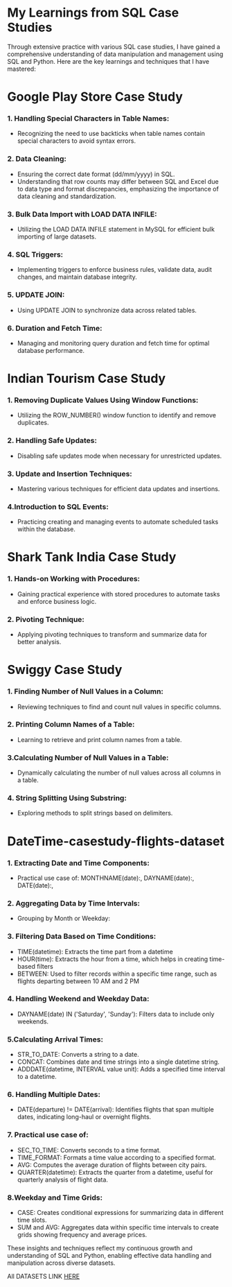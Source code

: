 # My Learnings from SQL Case Studies
Through extensive practice with various SQL case studies, I have gained a comprehensive understanding of data manipulation and management
using SQL and Python. Here are the key learnings and techniques that I have mastered:

# Google Play Store Case Study
### 1. Handling Special Characters in Table Names:
  - Recognizing the need to use backticks when table names contain special characters to avoid syntax errors.
### 2. Data Cleaning:
  - Ensuring the correct date format (dd/mm/yyyy) in SQL.
  - Understanding that row counts may differ between SQL and Excel due to data type and format discrepancies, emphasizing the importance of data cleaning and standardization.
### 3. Bulk Data Import with LOAD DATA INFILE:
  - Utilizing the LOAD DATA INFILE statement in MySQL for efficient bulk importing of large datasets.
### 4. SQL Triggers:
  - Implementing triggers to enforce business rules, validate data, audit changes, and maintain database integrity.
### 5. UPDATE JOIN:
  - Using UPDATE JOIN to synchronize data across related tables.
### 6. Duration and Fetch Time:
  - Managing and monitoring query duration and fetch time for optimal database performance.



# Indian Tourism Case Study
### 1. Removing Duplicate Values Using Window Functions:
  - Utilizing the ROW_NUMBER() window function to identify and remove duplicates.
### 2. Handling Safe Updates:
  - Disabling safe updates mode when necessary for unrestricted updates.
### 3. Update and Insertion Techniques:
  - Mastering various techniques for efficient data updates and insertions.
### 4.Introduction to SQL Events:
  - Practicing creating and managing events to automate scheduled tasks within the database.

# Shark Tank India Case Study
### 1. Hands-on Working with Procedures:
  - Gaining practical experience with stored procedures to automate tasks and enforce business logic.
### 2. Pivoting Technique:
  - Applying pivoting techniques to transform and summarize data for better analysis.

# Swiggy Case Study
### 1. Finding Number of Null Values in a Column:
  - Reviewing techniques to find and count null values in specific columns.
### 2. Printing Column Names of a Table:
  - Learning to retrieve and print column names from a table.
### 3.Calculating Number of Null Values in a Table:
  - Dynamically calculating the number of null values across all columns in a table.
### 4. String Splitting Using Substring:
  - Exploring methods to split strings based on delimiters.

# DateTime-casestudy-flights-dataset
### 1. Extracting Date and Time Components:
  - Practical use case of: 
                        MONTHNAME(date):, 
                        DAYNAME(date):, 
                        DATE(date):, 
### 2. Aggregating Data by Time Intervals:
  - Grouping by Month or Weekday:
### 3. Filtering Data Based on Time Conditions:
  - TIME(datetime): Extracts the time part from a datetime
  - HOUR(time): Extracts the hour from a time, which helps in creating time-based filters
  - BETWEEN: Used to filter records within a specific time range, such as flights departing between 10 AM and 2 PM
### 4. Handling Weekend and Weekday Data:
  - DAYNAME(date) IN ('Saturday', 'Sunday'): Filters data to include only weekends.
### 5.Calculating Arrival Times:
  - STR_TO_DATE: Converts a string to a date.
  - CONCAT: Combines date and time strings into a single datetime string.
  - ADDDATE(datetime, INTERVAL value unit): Adds a specified time interval to a datetime.
### 6. Handling Multiple Dates:
  - DATE(departure) != DATE(arrival): Identifies flights that span multiple dates, indicating long-haul or overnight flights.

### 7. Practical use case of:
  - SEC_TO_TIME: Converts seconds to a time format.
  - TIME_FORMAT: Formats a time value according to a specified format.
  - AVG: Computes the average duration of flights between city pairs.
  - QUARTER(datetime): Extracts the quarter from a datetime, useful for quarterly analysis of flight data.

### 8.Weekday and Time Grids:
  - CASE: Creates conditional expressions for summarizing data in different time slots.
  - SUM and AVG: Aggregates data within specific time intervals to create grids showing frequency and average prices.

These insights and techniques reflect my continuous growth and understanding of SQL and Python, enabling effective data handling and manipulation across diverse datasets.


All DATASETS LINK [HERE](https://github.com/arun-iiests/SQL-CASE-STUDIES_DATASETS)








